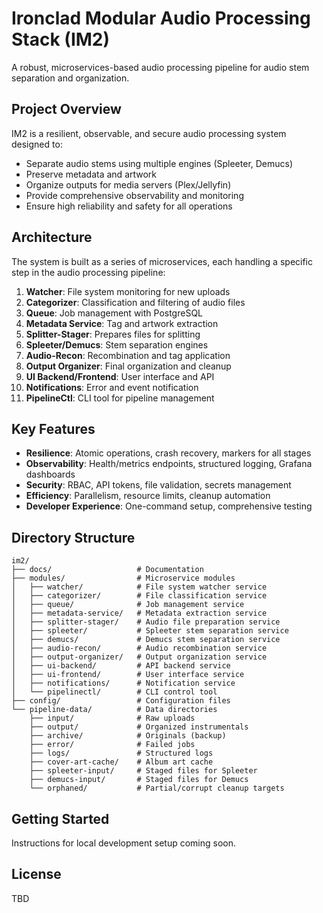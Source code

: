 # Ironclad Modular Audio Processing Stack (IM2)

A robust, microservices-based audio processing pipeline for audio stem separation and organization.

## Project Overview

IM2 is a resilient, observable, and secure audio processing system designed to:
- Separate audio stems using multiple engines (Spleeter, Demucs)
- Preserve metadata and artwork
- Organize outputs for media servers (Plex/Jellyfin)
- Provide comprehensive observability and monitoring
- Ensure high reliability and safety for all operations

## Architecture

The system is built as a series of microservices, each handling a specific step in the audio processing pipeline:

1. **Watcher**: File system monitoring for new uploads
2. **Categorizer**: Classification and filtering of audio files
3. **Queue**: Job management with PostgreSQL
4. **Metadata Service**: Tag and artwork extraction
5. **Splitter-Stager**: Prepares files for splitting
6. **Spleeter/Demucs**: Stem separation engines
7. **Audio-Recon**: Recombination and tag application
8. **Output Organizer**: Final organization and cleanup
9. **UI Backend/Frontend**: User interface and API
10. **Notifications**: Error and event notification
11. **PipelineCtl**: CLI tool for pipeline management

## Key Features

- **Resilience**: Atomic operations, crash recovery, markers for all stages
- **Observability**: Health/metrics endpoints, structured logging, Grafana dashboards
- **Security**: RBAC, API tokens, file validation, secrets management
- **Efficiency**: Parallelism, resource limits, cleanup automation
- **Developer Experience**: One-command setup, comprehensive testing

## Directory Structure

```
im2/
├── docs/                   # Documentation
├── modules/                # Microservice modules
│   ├── watcher/            # File system watcher service
│   ├── categorizer/        # File classification service
│   ├── queue/              # Job management service
│   ├── metadata-service/   # Metadata extraction service
│   ├── splitter-stager/    # Audio file preparation service
│   ├── spleeter/           # Spleeter stem separation service
│   ├── demucs/             # Demucs stem separation service
│   ├── audio-recon/        # Audio recombination service
│   ├── output-organizer/   # Output organization service
│   ├── ui-backend/         # API backend service
│   ├── ui-frontend/        # User interface service
│   ├── notifications/      # Notification service
│   └── pipelinectl/        # CLI control tool
├── config/                 # Configuration files
└── pipeline-data/          # Data directories
    ├── input/              # Raw uploads
    ├── output/             # Organized instrumentals
    ├── archive/            # Originals (backup)
    ├── error/              # Failed jobs
    ├── logs/               # Structured logs
    ├── cover-art-cache/    # Album art cache
    ├── spleeter-input/     # Staged files for Spleeter
    ├── demucs-input/       # Staged files for Demucs
    └── orphaned/           # Partial/corrupt cleanup targets
```

## Getting Started

Instructions for local development setup coming soon.

## License

TBD
